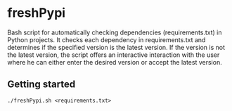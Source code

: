 # freshPypi

Bash script for automatically checking dependencies (requirements.txt) in Python projects. It checks each dependency in requirements.txt and determines if the specified version is the latest version. If the version is not the latest version, the script offers an interactive interaction with the user where he can either enter the desired version or accept the latest version.

## Getting started

```
./freshPypi.sh <requirements.txt>
```